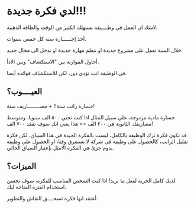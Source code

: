# لدي فكرة جديدة!!!


لاشك ان العمل في وظــــيفة يستهلك الكثير من الوقت والطاقة الذهنية. 


أخذ إجــــــازة سنة كل خمس سنوات. 


خلال السنة تعمل علي مشروع جديدة او تتعلم مهارة جديدة او تدخل الي مجال جديد.

أحاول الموازنة بين "الاستكشاف" وبين الادأ. 

في الوظيفة انت تؤدي دور، لكن للاستكشاف فوائده أيضا. 


## **العيــــوب؟** 

خسارة راتب سنة!! + مصــــــــاريف سنة! 

خسارة مادية مزدوجة، علي سبيل المثال اذا كنت تجني ٥٠٠ الف سنويا، ومتوسط مصاريفك الثانوية هي ٢٠٠ الف => هذا يعني انك سوف تفقد ٧٠٠ الف!


قد تكون فكرة ترك الوظيفه بالكامل، ليست بالفكرة الجيدة في هذا السياق، لكن فكرة تقليل الراتب، كالحصول علي وظيفة في شركة لا تستغرق وقتا، او الحصول علي وظيفة بدوم جزئ هي الفكرة الامثل بإعتبار السياق الحالي. 



## **الميزات؟** 

لديك كامل الحرية لفعل ما تريد! اذا كنت الشخص المناسب للفكره، سوف تحسن استخدام الفترة المتاحه ليك. 



أعتقد انها فكره تسحــــق النقاش والتطوير.

 


 